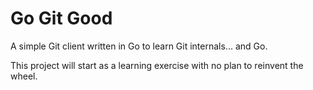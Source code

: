# Go Git Good
A simple Git client written in Go to learn Git internals... and Go.

This project will start as a learning exercise with no plan to reinvent the wheel.
